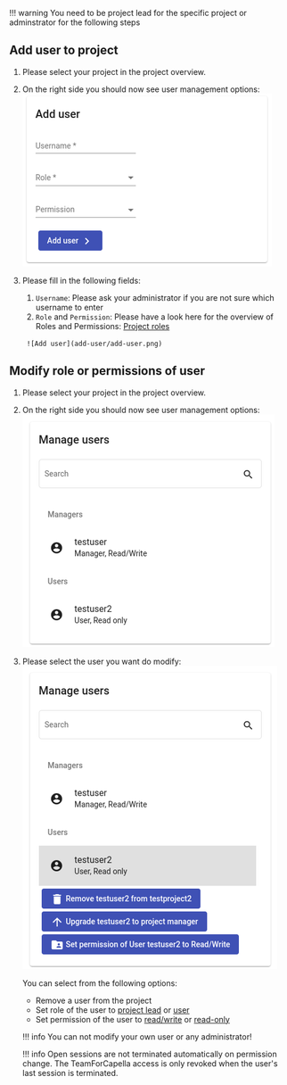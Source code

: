 <!--
 ~ SPDX-FileCopyrightText: Copyright DB Netz AG and the capella-collab-manager contributors
 ~ SPDX-License-Identifier: Apache-2.0
 -->

!!! warning
    You need to be project lead for the specific project or adminstrator for the following steps


## Add user to project

1. Please select your project in the project overview.
2. On the right side you should now see user management options:
    ![Add user](add-user/add-user-empty.png)
3. Please fill in the following fields:
      1. `Username`: Please ask your administrator if you are not sure which username to enter
      1. `Role` and `Permission`: Please have a look here for the overview of Roles and Permissions: [Project roles](../projects/roles.md)

        ![Add user](add-user/add-user.png)

## Modify role or permissions of user

1. Please select your project in the project overview.
1. On the right side you should now see user management options:
    ![User management](add-user/manage-users.png)
1. Please select the user you want do modify:
    ![User modification](add-user/modify-user.png)

    You can select from the following options:

    - Remove a user from the project
    - Set role of the user to [project lead](../sessions/types.md) or [user](../sessions/types.md)
    - Set permission of the user to [read/write](../sessions/types.md) or [read-only](../sessions/types.md)

    !!! info
        You can not modify your own user or any administrator!

    !!! info
        Open sessions are not terminated automatically on permission change. The TeamForCapella access is only revoked when the user's last session is terminated.
